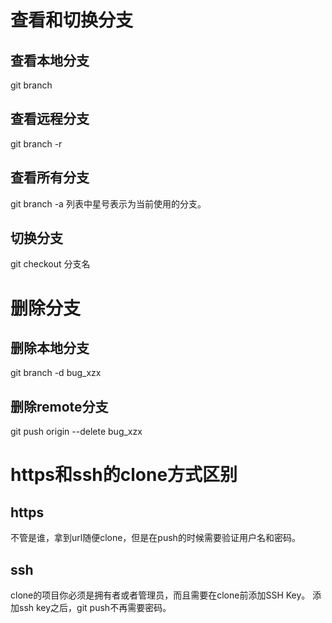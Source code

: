 # 查看和切换分支
## 查看本地分支
git branch

## 查看远程分支
git branch -r

## 查看所有分支
git branch -a
列表中星号表示为当前使用的分支。

## 切换分支
git checkout 分支名

# 删除分支
## 删除本地分支
git branch -d bug_xzx

## 删除remote分支
git push origin --delete bug_xzx

# https和ssh的clone方式区别
## https
不管是谁，拿到url随便clone，但是在push的时候需要验证用户名和密码。

## ssh
clone的项目你必须是拥有者或者管理员，而且需要在clone前添加SSH Key。
添加ssh key之后，git push不再需要密码。